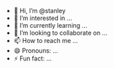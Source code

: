 - 👋 Hi, I’m @stanley
- 👀 I’m interested in ...
- 🌱 I’m currently learning ...
- 💞️ I’m looking to collaborate on ...
- 📫 How to reach me ...
- 😄 Pronouns: ...
- ⚡ Fun fact: ...

<!---
Boyobankz/Boyobankz is a ✨ special ✨ repository because its `README.md` (this file) appears on your GitHub profile.
You can click the Preview link to take a look at your changes.
--->

